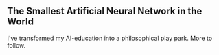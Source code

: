 ## The Smallest Artificial Neural Network in the World

I've transformed my AI-education into a philosophical play park. More to follow.
